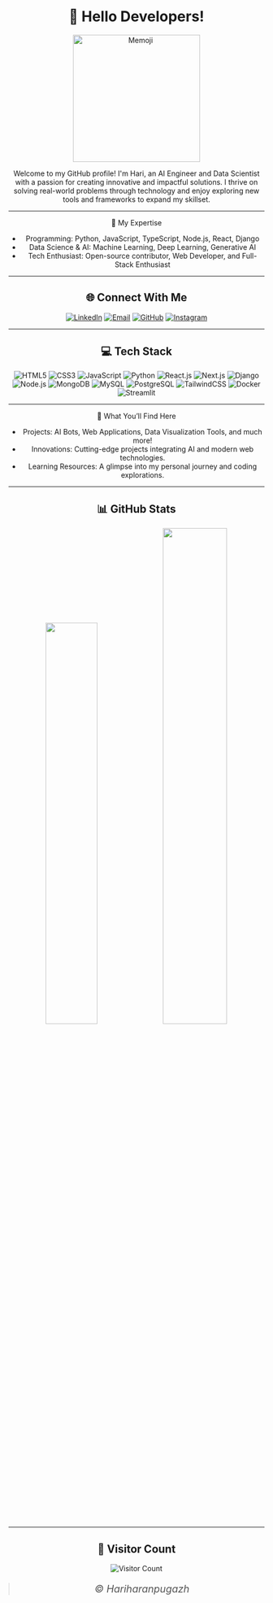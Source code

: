 <div align="center">

# 👋 Hello Developers!

<div align="center">
  <img src="Memoji.jpg" alt="Memoji" width="250" style=border-radius: "50%" />
</div>

Welcome to my GitHub profile! I'm Hari, an AI Engineer and Data Scientist with a passion for creating innovative and impactful solutions. I thrive on solving real-world problems through technology and enjoy exploring new tools and frameworks to expand my skillset.

---

🔧 My Expertise
- Programming: Python, JavaScript, TypeScript, Node.js, React, Django
- Data Science & AI: Machine Learning, Deep Learning, Generative AI
- Tech Enthusiast: Open-source contributor, Web Developer, and Full-Stack Enthusiast

---

## 🌐 Connect With Me
[![LinkedIn](https://img.shields.io/badge/LinkedIn-%230077B5.svg?logo=linkedin&logoColor=white)](https://linkedin.com/in/hariharan-z)
[![Email](https://img.shields.io/badge/Email-white?logo=Gmail&logoColor=black)](mailto:hariharanpugazh@gmail.com)
[![GitHub](https://img.shields.io/badge/GitHub-%2312100E.svg?logo=github&logoColor=white)](https://github.com/Hariharanpugazh)
[![Instagram](https://img.shields.io/badge/Instagram-%23E4405F.svg?logo=Instagram&logoColor=white)](https://instagram.com/harlee28)

---

## 💻 Tech Stack
![HTML5](https://img.shields.io/badge/HTML5-%23E34F26.svg?style=for-the-badge&logo=html5&logoColor=white)
![CSS3](https://img.shields.io/badge/CSS3-%231572B6.svg?style=for-the-badge&logo=css3&logoColor=white)
![JavaScript](https://img.shields.io/badge/JavaScript-%23F7DF1E.svg?style=for-the-badge&logo=javascript&logoColor=black)
![Python](https://img.shields.io/badge/Python-3670A0?style=for-the-badge&logo=python&logoColor=ffdd54)
![React.js](https://img.shields.io/badge/React-%2361DAFB.svg?style=for-the-badge&logo=react&logoColor=black)
![Next.js](https://img.shields.io/badge/Next.js-000000?style=for-the-badge&logo=nextdotjs&logoColor=white)
![Django](https://img.shields.io/badge/django-%23092E20.svg?style=for-the-badge&logo=django&logoColor=white)
![Node.js](https://img.shields.io/badge/Node.js-%23000.svg?style=for-the-badge&logo=nodedotjs&logoColor=white)
![MongoDB](https://img.shields.io/badge/MongoDB-%234ea94b.svg?style=for-the-badge&logo=mongodb&logoColor=white)
![MySQL](https://img.shields.io/badge/MySQL-4479A1.svg?style=for-the-badge&logo=mysql&logoColor=white)
![PostgreSQL](https://img.shields.io/badge/PostgreSQL-%23336791.svg?style=for-the-badge&logo=postgresql&logoColor=white)
![TailwindCSS](https://img.shields.io/badge/TailwindCSS-%2338B2AC.svg?style=for-the-badge&logo=tailwind-css&logoColor=white)
![Docker](https://img.shields.io/badge/Docker-%230db7ed.svg?style=for-the-badge&logo=docker&logoColor=white)
![Streamlit](https://img.shields.io/badge/Streamlit-%23FF4B4B.svg?style=for-the-badge&logo=streamlit&logoColor=white)

---

🌟 What You’ll Find Here
- Projects: AI Bots, Web Applications, Data Visualization Tools, and much more!
- Innovations: Cutting-edge projects integrating AI and modern web technologies.
- Learning Resources: A glimpse into my personal journey and coding explorations.
---

## 📊 GitHub Stats
<p align="center">
  <img src="https://github-readme-stats.vercel.app/api?username=Hariharanpugazh&theme=radical&hide_border=false&include_all_commits=false&count_private=false" width="45%" />
  <img src="https://github-readme-streak-stats.herokuapp.com/?user=Hariharanpugazh&theme=radical&hide_border=false" width="50%" />
</p>

---

## 🔢 Visitor Count
![Visitor Count](https://profile-counter.glitch.me/Hariharanpugazh/count.svg)



<blockquote style="font-style: italic; font-size: 1.4em; margin: 20px 0; color: #555;">
    © Hariharanpugazh
</blockquote>

</div>
